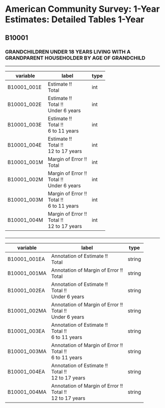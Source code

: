 # American Community Survey: 1-Year Estimates: Detailed Tables 1-Year

## B10001

### GRANDCHILDREN UNDER 18 YEARS LIVING WITH A GRANDPARENT HOUSEHOLDER BY AGE OF GRANDCHILD

___

| variable | label | type |
| ----- | ----- | ----- |
| B10001_001E | Estimate !!<br>Total | int |
| B10001_002E | Estimate !!<br>Total !!<br>Under 6 years | int |
| B10001_003E | Estimate !!<br>Total !!<br>6 to 11 years | int |
| B10001_004E | Estimate !!<br>Total !!<br>12 to 17 years | int |
| B10001_001M | Margin of Error !!<br>Total | int |
| B10001_002M | Margin of Error !!<br>Total !!<br>Under 6 years | int |
| B10001_003M | Margin of Error !!<br>Total !!<br>6 to 11 years | int |
| B10001_004M | Margin of Error !!<br>Total !!<br>12 to 17 years | int |
### 

___

| variable | label | type |
| ----- | ----- | ----- |
| B10001_001EA | Annotation of Estimate !!<br>Total | string |
| B10001_001MA | Annotation of Margin of Error !!<br>Total | string |
| B10001_002EA | Annotation of Estimate !!<br>Total !!<br>Under 6 years | string |
| B10001_002MA | Annotation of Margin of Error !!<br>Total !!<br>Under 6 years | string |
| B10001_003EA | Annotation of Estimate !!<br>Total !!<br>6 to 11 years | string |
| B10001_003MA | Annotation of Margin of Error !!<br>Total !!<br>6 to 11 years | string |
| B10001_004EA | Annotation of Estimate !!<br>Total !!<br>12 to 17 years | string |
| B10001_004MA | Annotation of Margin of Error !!<br>Total !!<br>12 to 17 years | string |

